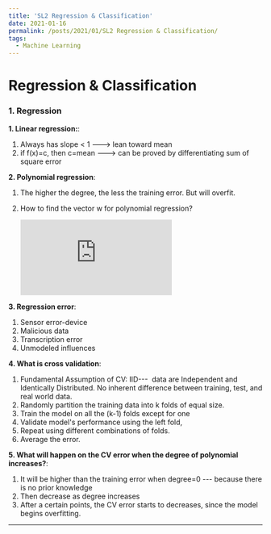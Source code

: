 ```yaml
---
title: 'SL2 Regression & Classification'
date: 2021-01-16
permalink: /posts/2021/01/SL2 Regression & Classification/
tags:
  - Machine Learning
---
```




Regression & Classification
======

### 1. Regression

**1. Linear regression:**: 
1. Always has slope < 1 ---> lean toward mean
2. if f(x)=c, then c=mean ---> can be proved by differentiating sum of square error

**2. Polynomial regression**:
1. The higher the degree, the less the training error. But will overfit.
2. How to find the vector w for polynomial regression?

	![](https://latex.codecogs.com/gif.latex?X*w%20%3D%20T%2C%20%5CRightarrow%20w%20%3D%20Y%20*%20%28X%5E%7BT%7D%20*%20X%29%5E%7B-1%7D%20*%20X%20*%20X%5E%7B-1%7D)

**3. Regression error**:
1. Sensor error-device
2. Malicious data
3. Transcription error
4. Unmodeled influences

**4. What is cross validation**:
1. Fundamental Assumption of CV: IID---  data are Independent and Identically Distributed. No inherent difference between training, test, and real world data. 
2. Randomly partition the training data into k folds of equal size.
3. Train the model on all the (k-1) folds except for one
4. Validate model's performance using the left fold,
5. Repeat using different combinations of folds.
6. Average the error.

**5. What will happen on the CV error when the degree of polynomial increases?**:
1. It will be higher than the training error when degree=0 --- because there is no prior knowledge
2. Then decrease as degree increases
3. After a certain points, the CV error starts to decreases, since the model begins overfitting. 

------